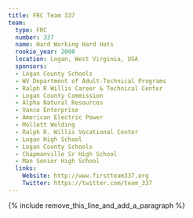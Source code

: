 ```yaml
---
title: FRC Team 337
team:
  type: FRC
  number: 337
  name: Hard Working Hard Hats
  rookie_year: 2000
  location: Logan, West Virginia, USA
  sponsors:
  - Logan County Schools
  - WV Department of Adult-Technical Programs
  - Ralph R Willis Career & Technical Center
  - Logan County Commission
  - Alpha Natural Resources
  - Vance Enterprise
  - American Electric Power
  - Mollett Welding
  - Ralph R. Willis Vocational Center
  - Logan High School
  - Logan County Schools
  - Chapmanville Sr High School
  - Man Senior High School
  links:
    Website: http://www.firstteam337.org
    Twitter: https://twitter.com/team_337
---
```


{% include remove_this_line_and_add_a_paragraph %}
